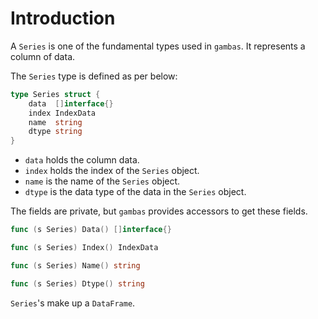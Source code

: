 # Introduction

A `Series` is one of the fundamental types used in `gambas`. It represents a column of data. 

The `Series` type is defined as per below:

```go
type Series struct {
	data  []interface{}
	index IndexData
	name  string
	dtype string
}
```

- `data` holds the column data.
- `index` holds the index of the `Series` object.
- `name` is the name of the `Series` object.
- `dtype` is the data type of the data in the `Series` object.

The fields are private, but `gambas` provides accessors to get these fields.

```go
func (s Series) Data() []interface{}

func (s Series) Index() IndexData

func (s Series) Name() string

func (s Series) Dtype() string
```

`Series`'s make up a `DataFrame`.